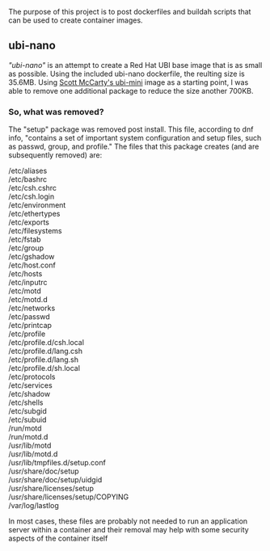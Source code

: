 The purpose of this project is to post dockerfiles and buildah scripts that can be used to create container images.

## ubi-nano

*"ubi-nano"* is an attempt to create a Red Hat UBI base image that is as small as possible.  Using the included ubi-nano dockerfile, the reulting size is 35.6MB.  Using <a href="https://github.com/fatherlinux/ubi-micro">Scott McCarty's ubi-mini</a> image as a starting point, I was able to remove one additional package to reduce the size another 700KB.

### So, what was removed?
The "setup" package was removed post install.  This file, according to dnf info, "contains a set of important system configuration and setup files, such as passwd, group, and profile."  The files that this package creates (and are subsequently removed) are:

/etc/aliases\
/etc/bashrc\
/etc/csh.cshrc\
/etc/csh.login\
/etc/environment\
/etc/ethertypes\
/etc/exports\
/etc/filesystems\
/etc/fstab\
/etc/group\
/etc/gshadow\
/etc/host.conf\
/etc/hosts\
/etc/inputrc\
/etc/motd\
/etc/motd.d\
/etc/networks\
/etc/passwd\
/etc/printcap\
/etc/profile\
/etc/profile.d/csh.local\
/etc/profile.d/lang.csh\
/etc/profile.d/lang.sh\
/etc/profile.d/sh.local\
/etc/protocols\
/etc/services\
/etc/shadow\
/etc/shells\
/etc/subgid\
/etc/subuid\
/run/motd\
/run/motd.d\
/usr/lib/motd\
/usr/lib/motd.d\
/usr/lib/tmpfiles.d/setup.conf\
/usr/share/doc/setup\
/usr/share/doc/setup/uidgid\
/usr/share/licenses/setup\
/usr/share/licenses/setup/COPYING\
/var/log/lastlog

In most cases, these files are probably not needed to run an application server within a container and their removal may help with some security aspects of the container itself 
